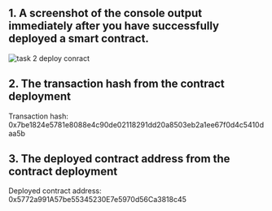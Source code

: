 ## 1. A screenshot of the console output immediately after you have successfully deployed a smart contract.

![task 2 deploy conract](https://user-images.githubusercontent.com/12833293/128706374-0f0553b3-a0e3-4c91-a37b-b748188c7c2b.PNG)


## 2. The transaction hash from the contract deployment

Transaction hash: 0x7be1824e5781e8088e4c90de02118291dd20a8503eb2a1ee67f0d4c5410daa5b

## 3. The deployed contract address from the contract deployment 

Deployed contract address: 0x5772a991A57be55345230E7e5970d56Ca3818c45
